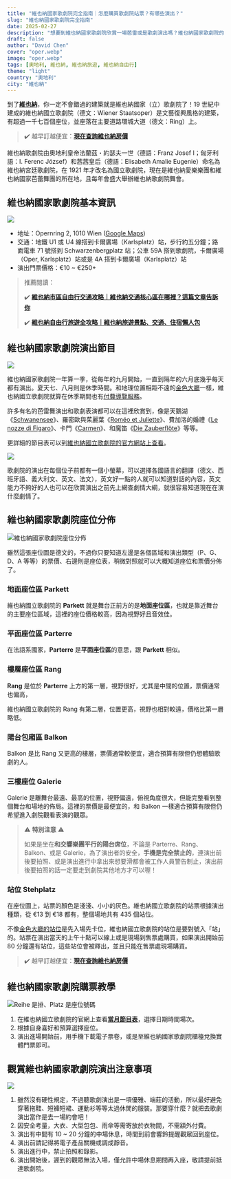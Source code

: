 ```yaml
---
title: "維也納國家歌劇院完全指南｜怎麼購買歌劇院站票？有哪些演出？"
slug: "維也納國家歌劇院完全指南"
date: 2025-02-27
description: "想要到維也納國家歌劇院欣賞一場芭雷或是歌劇演出嗎？維也納國家歌劇院的簡介、交通資訊、座位選擇、注意事項，全部都在這篇文章！"
draft: false
author: "David Chen"
cover: "oper.webp"
image: "oper.webp"
tags: [奧地利, 維也納, 維也納旅遊, 維也納自由行]
theme: "light"
country: "奧地利"
city: "維也納"
---
```


<!--![](oper.webp)-->

到了[**維也納**](https://exittaiwan.com/posts/%E7%B6%AD%E4%B9%9F%E7%B4%8D%E8%87%AA%E7%94%B1%E8%A1%8C%E6%97%85%E9%81%8A%E5%85%A8%E6%94%BB%E7%95%A5/)，你一定不會錯過的建築就是維也納國家（立）歌劇院了！19 世紀中建成的維也納國立歌劇院（德文：Wiener Staatsoper）是文藝復興風格的建築，有超過一千七百個座位，並座落在主要道路環城大道（德文：Ring）上。

> ✔️ 越早訂越便宜：[**現在查詢維也納房價**](https://www.booking.com/city/at/vienna.en.html?aid=7956794&no_rooms=1&group_adults=2)

維也納歌劇院由奧地利皇帝法蘭茲・約瑟夫一世（德語：Franz Josef I；匈牙利語：I. Ferenc József）和茜茜皇后（德語：Elisabeth Amalie Eugenie）命名為維也納宮廷歌劇院，在 1921 年才改名為國立歌劇院，現在是維也納愛樂樂團和維也納國家芭蕾舞團的所在地，且每年會盛大舉辦維也納歌劇院舞會。

## 維也納國家歌劇院基本資訊

![](oper-2.webp)

- 地址：Opernring 2, 1010 Wien ([Google Maps](https://maps.app.goo.gl/ktk45RvvSCCr2pLh7))
- 交通：地鐵 U1 或 U4 線搭到卡爾廣場（Karlsplatz）站，步行約五分鐘；路面電車 71 號搭到 Schwarzenbergplatz 站；公車 59A 搭到歌劇院，卡爾廣場（Oper, Karlsplatz）站或是 4A 搭到卡爾廣場（Karlsplatz）站
- 演出門票價格：€10 ~ €250+

> 推薦閱讀：
>
> ✔️ [**維也納市區自由行交通攻略｜維也納交通核心區在哪裡？這篇文章告訴你**](https://exittaiwan.com/posts/維也納市區交通攻略/)
>
> ✔️ [**維也納自由行旅遊全攻略｜維也納旅遊景點、交通、住宿懶人包**](https://exittaiwan.com/posts/%E7%B6%AD%E4%B9%9F%E7%B4%8D%E8%87%AA%E7%94%B1%E8%A1%8C%E6%97%85%E9%81%8A%E5%85%A8%E6%94%BB%E7%95%A5/)

## 維也納國家歌劇院演出節目

![](oper-3.webp)

維也納國家歌劇院一年算一季，從每年的九月開始，一直到隔年的六月底幾乎每天都有演出。夏天七、八月則是休季時間。和地理位置相距不遠的[金色大廳](https://exittaiwan.com/posts/%E7%B6%AD%E4%B9%9F%E7%B4%8D%E9%87%91%E8%89%B2%E5%A4%A7%E5%BB%B3%E5%AE%8C%E5%85%A8%E6%8C%87%E5%8D%97/)一樣，維也納國立歌劇院就算在休季期間也有[付費導覽服務](https://www.wiener-staatsoper.at/en/guided-tours/)。

許多有名的芭雷舞演出和歌劇表演都可以在這裡欣賞到，像是天鵝湖《[Schwanensee](https://www.wiener-staatsoper.at/en/calendar/detail/schwanensee/)》、羅密歐與茱麗葉《[Roméo et Juliette](https://www.wiener-staatsoper.at/en/calendar/detail/romeo-et-juliette/)》、費加洛的婚禮《[Le nozze di Figaro](https://www.wiener-staatsoper.at/en/calendar/detail/le-nozze-di-figaro/)》、卡門《[Carmen](https://www.wiener-staatsoper.at/en/calendar/detail/carmen/)》、和魔笛《[Die Zauber­flöte](https://www.wiener-staatsoper.at/en/calendar/detail/die-zauberfloete/)》等等。

更詳細的節目表可以到[維也納國立歌劇院的官方網站上查看](https://www.wiener-staatsoper.at/en/calendar/)。

![](translate.webp)

歌劇院的演出在每個位子前都有一個小螢幕，可以選擇各國語言的翻譯（德文、西班牙語、義大利文、英文、法文），英文好一點的人就可以知道對話的內容，英文能力不夠好的人也可以在欣賞演出之前先上網查劇情大綱，就很容易知道現在在演什麼劇情了。

## 維也納國家歌劇院座位分佈

![維也納國家歌劇院座位分佈](wiener-staatsoper-sitzplan.webp)

雖然這張座位圖是德文的，不過你只要知道左邊是各個區域和演出類型（P、G、D、A 等等）的票價、右邊則是座位表，稍微對照就可以大概知道座位和票價分佈了。

### **地面座位區 Parkett**

維也納國立歌劇院的 **Parkett** 就是舞台正前方的是**地面座位區**，也就是靠近舞台的主要座位區域，這裡的座位價格較高，因為視野好且音效佳。

### **平面座位區 Parterre**

在法語系國家，**Parterre** 是**平面座位區**的意思，跟 **Parkett** 相似。

### 樓層座位區 Rang

**Rang** 是位於 **Parterre** 上方的第一層，視野很好，尤其是中間的位置，票價通常也偏高，

維也納國立歌劇院的 Rang 有第二層，位置更高，視野也相對較遠，價格比第一層略低。

### 陽台包廂區 Balkon

Balkon 是比 Rang 又更高的樓層，票價通常較便宜，適合預算有限但仍想體驗歌劇的人。

### 三樓座位 Galerie

Galerie 是離舞台最遠、最高的位置，視野偏遠，俯視角度很大，但能完整看到整個舞台和場地的佈局。這裡的票價是最便宜的，和 Balkon 一樣適合預算有限但仍希望進入劇院觀看表演的觀眾。

> ⚠️ **特別注意** ⚠️
> 
> 如果是坐在**和交響樂團平行的陽台席位**，不論是 Parterre、Rang、Balkon、或是 Galerie，為了演出者的安全，**手機是完全禁止的**，連演出前後要拍照、或是演出進行中拿出來想要滑都會被工作人員警告制止，演出前後要拍照的話一定要走到劇院其他地方才可以喔！

### 站位 Stehplatz

在座位圖上，站票的顏色是淺淺、小小的灰色。維也納國立歌劇院的站票根據演出種類，從 €13 到 €18 都有，整個場地共有 435 個站位。

不像[金色大廳的站位](https://exittaiwan.com/posts/%E7%B6%AD%E4%B9%9F%E7%B4%8D%E9%87%91%E8%89%B2%E5%A4%A7%E5%BB%B3%E5%AE%8C%E5%85%A8%E6%8C%87%E5%8D%97/)是先入場先卡位，維也納國立歌劇院的站位是要對號入「站」的。站票在演出當天的上午十點可以線上或是現場到售票處購買，如果演出開始前 80 分鐘還有站位，這些站位會被釋出，並且只能在售票處現場購買。

> ✔️ 越早訂越便宜：[**現在查詢維也納房價**](https://www.booking.com/city/at/vienna.en.html?aid=7956794&no_rooms=1&group_adults=2)

## 維也納國家歌劇院購票教學

![Reihe 是排、Platz 是座位號碼](ticket.webp)

1. 在維也納國立歌劇院的官網上查看[**當月節目表**](https://www.wiener-staatsoper.at/en/calendar/)，選擇日期時間場次。
2. 根據自身喜好和預算選擇座位。
3. 演出進場開始前，用手機下載電子票卷，或是至維也納國家歌劇院櫃檯兌換實體門票即可。

## 觀賞維也納國家歌劇院演出注意事項

![](oper-4.webp)

1. 雖然沒有硬性規定，不過聽歌劇演出是一項優雅、端莊的活動，所以最好避免穿著拖鞋、短褲短裙、運動衫等等太過休閒的服裝。那要穿什麼？就把去歌劇演出當作是去一場約會吧！
2. 因安全考量，大衣、大型包包、雨傘等需寄放於衣物間，不需額外付費。
3. 演出有中間有 10 ~ 20 分鐘的中場休息，時間到前會響鈴提醒觀眾回到座位。
4. 演出前請記得將電子產品關機或調成靜音。
5. 演出進行中，禁止拍照和錄影。
6. 演出開始後，遲到的觀眾無法入場，僅允許中場休息期間再入座，敬請提前抵達歌劇院。